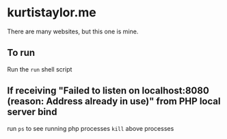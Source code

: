 # kurtistaylor.me
There are many websites, but this one is mine.

## To run
Run the `run` shell script

## If receiving "Failed to listen on localhost:8080 (reason: Address already in use)" from PHP local server bind
run `ps` to see running php processes
`kill` above processes